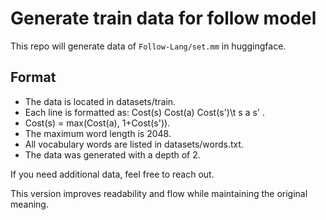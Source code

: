 # Generate train data for follow model

This repo will generate data of `Follow-Lang/set.mm` in huggingface.

## Format

- The data is located in datasets/train.
- Each line is formatted as: Cost(s) Cost(a) Cost(s')\t s a s' .
- Cost(s) = max(Cost(a), 1+Cost(s')).
- The maximum word length is 2048.
- All vocabulary words are listed in datasets/words.txt.
- The data was generated with a depth of 2.

If you need additional data, feel free to reach out.

This version improves readability and flow while maintaining the original meaning.